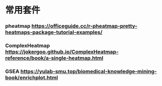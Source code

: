 # 常用套件
### pheatmap  https://officeguide.cc/r-pheatmap-pretty-heatmaps-package-tutorial-examples/
### ComplexHeatmap  https://jokergoo.github.io/ComplexHeatmap-reference/book/a-single-heatmap.html
### GSEA  https://yulab-smu.top/biomedical-knowledge-mining-book/enrichplot.html
